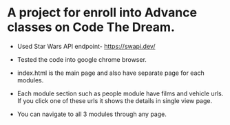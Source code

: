 # A project for enroll into Advance classes on Code The Dream.

- Used Star Wars API endpoint- https://swapi.dev/

- Tested the code into google chrome browser.

- index.html is the main page and also have separate page for each modules.

- Each module section such as people module have films and vehicle urls. If you click one of these urls it shows the details in single view page.

- You can navigate to all 3 modules through any page.
